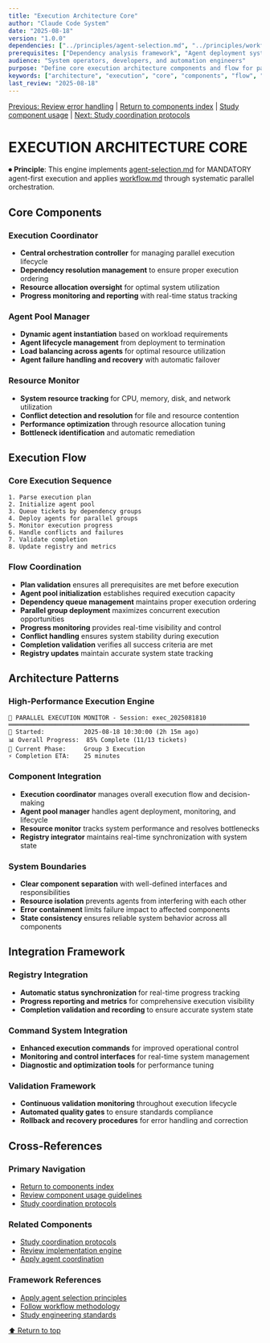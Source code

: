```yaml
---
title: "Execution Architecture Core"
author: "Claude Code System"
date: "2025-08-18"
version: "1.0.0"
dependencies: ["../principles/agent-selection.md", "../principles/workflow.md"]
prerequisites: ["Dependency analysis framework", "Agent deployment system"]
audience: "System operators, developers, and automation engineers"
purpose: "Define core execution architecture components and flow for parallel ticket processing"
keywords: ["architecture", "execution", "core", "components", "flow", "coordination"]
last_review: "2025-08-18"
---
```


[Previous: Review error handling](parallel-error-handling.md) | [Return to components index](README.md) | [Study component usage](COMPONENT_USAGE.md) | [Next: Study coordination protocols](parallel-coordination-protocols.md)

# EXECUTION ARCHITECTURE CORE

⏺ **Principle**: This engine implements [agent-selection.md](../principles/agent-selection.md) for MANDATORY agent-first execution and applies [workflow.md](../principles/workflow.md) through systematic parallel orchestration.

## Core Components

### Execution Coordinator
- **Central orchestration controller** for managing parallel execution lifecycle
- **Dependency resolution management** to ensure proper execution ordering
- **Resource allocation oversight** for optimal system utilization
- **Progress monitoring and reporting** with real-time status tracking

### Agent Pool Manager
- **Dynamic agent instantiation** based on workload requirements
- **Agent lifecycle management** from deployment to termination
- **Load balancing across agents** for optimal resource utilization
- **Agent failure handling and recovery** with automatic failover

### Resource Monitor
- **System resource tracking** for CPU, memory, disk, and network utilization
- **Conflict detection and resolution** for file and resource contention
- **Performance optimization** through resource allocation tuning
- **Bottleneck identification** and automatic remediation

## Execution Flow

### Core Execution Sequence
```
1. Parse execution plan
2. Initialize agent pool
3. Queue tickets by dependency groups
4. Deploy agents for parallel groups
5. Monitor execution progress
6. Handle conflicts and failures
7. Validate completion
8. Update registry and metrics
```

### Flow Coordination
- **Plan validation** ensures all prerequisites are met before execution
- **Agent pool initialization** establishes required execution capacity
- **Dependency queue management** maintains proper execution ordering
- **Parallel group deployment** maximizes concurrent execution opportunities
- **Progress monitoring** provides real-time visibility and control
- **Conflict handling** ensures system stability during execution
- **Completion validation** verifies all success criteria are met
- **Registry updates** maintain accurate system state tracking

## Architecture Patterns

### High-Performance Execution Engine
```
🎯 PARALLEL EXECUTION MONITOR - Session: exec_2025081810
═══════════════════════════════════════════════════════════════════
📅 Started:           2025-08-18 10:30:00 (2h 15m ago)
📊 Overall Progress:  85% Complete (11/13 tickets)
🎯 Current Phase:     Group 3 Execution
⚡ Completion ETA:    25 minutes
```

### Component Integration
- **Execution coordinator** manages overall execution flow and decision-making
- **Agent pool manager** handles agent deployment, monitoring, and lifecycle
- **Resource monitor** tracks system performance and resolves bottlenecks
- **Registry integrator** maintains real-time synchronization with system state

### System Boundaries
- **Clear component separation** with well-defined interfaces and responsibilities
- **Resource isolation** prevents agents from interfering with each other
- **Error containment** limits failure impact to affected components
- **State consistency** ensures reliable system behavior across all components

## Integration Framework

### Registry Integration
- **Automatic status synchronization** for real-time progress tracking
- **Progress reporting and metrics** for comprehensive execution visibility
- **Completion validation and recording** to ensure accurate system state

### Command System Integration
- **Enhanced execution commands** for improved operational control
- **Monitoring and control interfaces** for real-time system management
- **Diagnostic and optimization tools** for performance tuning

### Validation Framework
- **Continuous validation monitoring** throughout execution lifecycle
- **Automated quality gates** to ensure standards compliance
- **Rollback and recovery procedures** for error handling and correction

## Cross-References

### Primary Navigation
- [Return to components index](README.md)
- [Review component usage guidelines](COMPONENT_USAGE.md)
- [Study coordination protocols](parallel-coordination-protocols.md)

### Related Components
- [Study coordination protocols](parallel-coordination-protocols.md)
- [Review implementation engine](parallel-implementation-engine.md)
- [Apply agent coordination](parallel-agent-coordination.md)

### Framework References
- [Apply agent selection principles](../principles/agent-selection.md)
- [Follow workflow methodology](../principles/workflow.md)
- [Study engineering standards](../principles/engineering.md)

[⬆ Return to top](#execution-architecture-core)